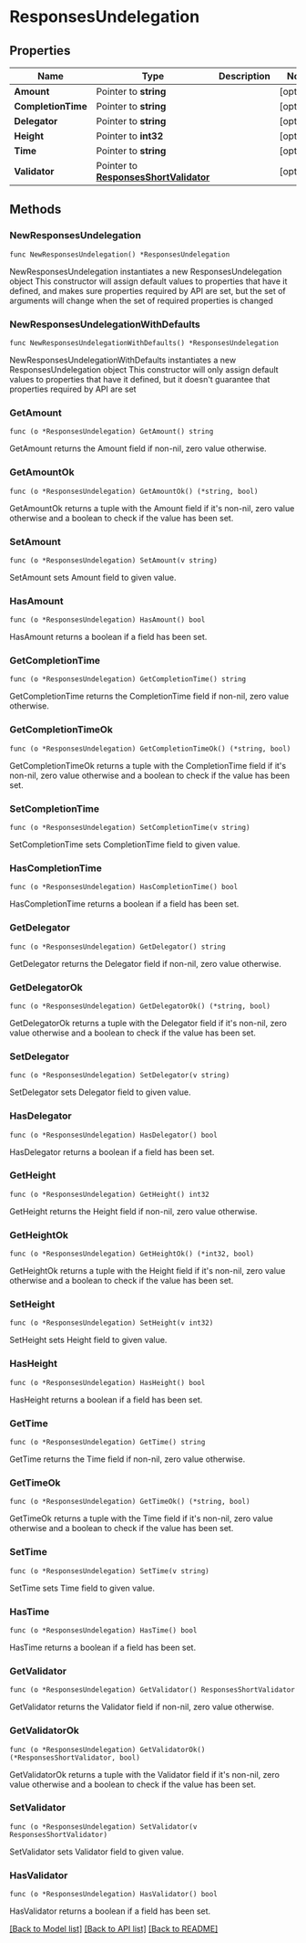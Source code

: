 # ResponsesUndelegation

## Properties

Name | Type | Description | Notes
------------ | ------------- | ------------- | -------------
**Amount** | Pointer to **string** |  | [optional] 
**CompletionTime** | Pointer to **string** |  | [optional] 
**Delegator** | Pointer to **string** |  | [optional] 
**Height** | Pointer to **int32** |  | [optional] 
**Time** | Pointer to **string** |  | [optional] 
**Validator** | Pointer to [**ResponsesShortValidator**](ResponsesShortValidator.md) |  | [optional] 

## Methods

### NewResponsesUndelegation

`func NewResponsesUndelegation() *ResponsesUndelegation`

NewResponsesUndelegation instantiates a new ResponsesUndelegation object
This constructor will assign default values to properties that have it defined,
and makes sure properties required by API are set, but the set of arguments
will change when the set of required properties is changed

### NewResponsesUndelegationWithDefaults

`func NewResponsesUndelegationWithDefaults() *ResponsesUndelegation`

NewResponsesUndelegationWithDefaults instantiates a new ResponsesUndelegation object
This constructor will only assign default values to properties that have it defined,
but it doesn't guarantee that properties required by API are set

### GetAmount

`func (o *ResponsesUndelegation) GetAmount() string`

GetAmount returns the Amount field if non-nil, zero value otherwise.

### GetAmountOk

`func (o *ResponsesUndelegation) GetAmountOk() (*string, bool)`

GetAmountOk returns a tuple with the Amount field if it's non-nil, zero value otherwise
and a boolean to check if the value has been set.

### SetAmount

`func (o *ResponsesUndelegation) SetAmount(v string)`

SetAmount sets Amount field to given value.

### HasAmount

`func (o *ResponsesUndelegation) HasAmount() bool`

HasAmount returns a boolean if a field has been set.

### GetCompletionTime

`func (o *ResponsesUndelegation) GetCompletionTime() string`

GetCompletionTime returns the CompletionTime field if non-nil, zero value otherwise.

### GetCompletionTimeOk

`func (o *ResponsesUndelegation) GetCompletionTimeOk() (*string, bool)`

GetCompletionTimeOk returns a tuple with the CompletionTime field if it's non-nil, zero value otherwise
and a boolean to check if the value has been set.

### SetCompletionTime

`func (o *ResponsesUndelegation) SetCompletionTime(v string)`

SetCompletionTime sets CompletionTime field to given value.

### HasCompletionTime

`func (o *ResponsesUndelegation) HasCompletionTime() bool`

HasCompletionTime returns a boolean if a field has been set.

### GetDelegator

`func (o *ResponsesUndelegation) GetDelegator() string`

GetDelegator returns the Delegator field if non-nil, zero value otherwise.

### GetDelegatorOk

`func (o *ResponsesUndelegation) GetDelegatorOk() (*string, bool)`

GetDelegatorOk returns a tuple with the Delegator field if it's non-nil, zero value otherwise
and a boolean to check if the value has been set.

### SetDelegator

`func (o *ResponsesUndelegation) SetDelegator(v string)`

SetDelegator sets Delegator field to given value.

### HasDelegator

`func (o *ResponsesUndelegation) HasDelegator() bool`

HasDelegator returns a boolean if a field has been set.

### GetHeight

`func (o *ResponsesUndelegation) GetHeight() int32`

GetHeight returns the Height field if non-nil, zero value otherwise.

### GetHeightOk

`func (o *ResponsesUndelegation) GetHeightOk() (*int32, bool)`

GetHeightOk returns a tuple with the Height field if it's non-nil, zero value otherwise
and a boolean to check if the value has been set.

### SetHeight

`func (o *ResponsesUndelegation) SetHeight(v int32)`

SetHeight sets Height field to given value.

### HasHeight

`func (o *ResponsesUndelegation) HasHeight() bool`

HasHeight returns a boolean if a field has been set.

### GetTime

`func (o *ResponsesUndelegation) GetTime() string`

GetTime returns the Time field if non-nil, zero value otherwise.

### GetTimeOk

`func (o *ResponsesUndelegation) GetTimeOk() (*string, bool)`

GetTimeOk returns a tuple with the Time field if it's non-nil, zero value otherwise
and a boolean to check if the value has been set.

### SetTime

`func (o *ResponsesUndelegation) SetTime(v string)`

SetTime sets Time field to given value.

### HasTime

`func (o *ResponsesUndelegation) HasTime() bool`

HasTime returns a boolean if a field has been set.

### GetValidator

`func (o *ResponsesUndelegation) GetValidator() ResponsesShortValidator`

GetValidator returns the Validator field if non-nil, zero value otherwise.

### GetValidatorOk

`func (o *ResponsesUndelegation) GetValidatorOk() (*ResponsesShortValidator, bool)`

GetValidatorOk returns a tuple with the Validator field if it's non-nil, zero value otherwise
and a boolean to check if the value has been set.

### SetValidator

`func (o *ResponsesUndelegation) SetValidator(v ResponsesShortValidator)`

SetValidator sets Validator field to given value.

### HasValidator

`func (o *ResponsesUndelegation) HasValidator() bool`

HasValidator returns a boolean if a field has been set.


[[Back to Model list]](../README.md#documentation-for-models) [[Back to API list]](../README.md#documentation-for-api-endpoints) [[Back to README]](../README.md)


